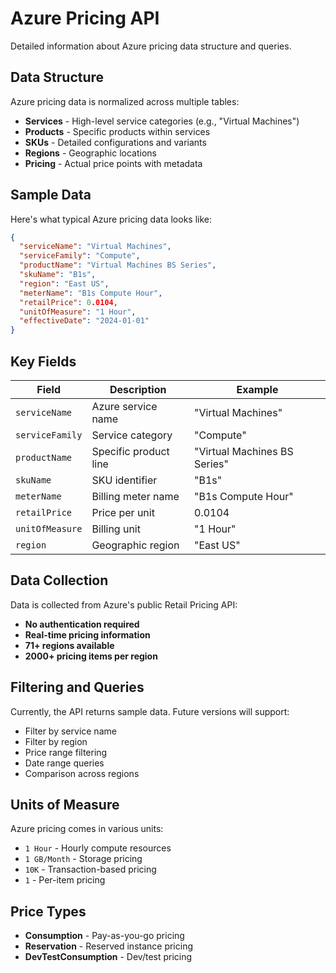 # Azure Pricing API

Detailed information about Azure pricing data structure and queries.

## Data Structure

Azure pricing data is normalized across multiple tables:

- **Services** - High-level service categories (e.g., "Virtual Machines")
- **Products** - Specific products within services  
- **SKUs** - Detailed configurations and variants
- **Regions** - Geographic locations
- **Pricing** - Actual price points with metadata

## Sample Data

Here's what typical Azure pricing data looks like:

```json
{
  "serviceName": "Virtual Machines",
  "serviceFamily": "Compute",
  "productName": "Virtual Machines BS Series",
  "skuName": "B1s",
  "region": "East US",
  "meterName": "B1s Compute Hour",
  "retailPrice": 0.0104,
  "unitOfMeasure": "1 Hour",
  "effectiveDate": "2024-01-01"
}
```

## Key Fields

| Field | Description | Example |
|-------|-------------|---------|
| `serviceName` | Azure service name | "Virtual Machines" |
| `serviceFamily` | Service category | "Compute" |
| `productName` | Specific product line | "Virtual Machines BS Series" |
| `skuName` | SKU identifier | "B1s" |
| `meterName` | Billing meter name | "B1s Compute Hour" |
| `retailPrice` | Price per unit | 0.0104 |
| `unitOfMeasure` | Billing unit | "1 Hour" |
| `region` | Geographic region | "East US" |

## Data Collection

Data is collected from Azure's public Retail Pricing API:
- **No authentication required**
- **Real-time pricing information**
- **71+ regions available**
- **2000+ pricing items per region**

## Filtering and Queries

Currently, the API returns sample data. Future versions will support:

- Filter by service name
- Filter by region
- Price range filtering
- Date range queries
- Comparison across regions

## Units of Measure

Azure pricing comes in various units:
- `1 Hour` - Hourly compute resources
- `1 GB/Month` - Storage pricing
- `10K` - Transaction-based pricing
- `1` - Per-item pricing

## Price Types

- **Consumption** - Pay-as-you-go pricing
- **Reservation** - Reserved instance pricing
- **DevTestConsumption** - Dev/test pricing